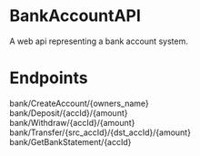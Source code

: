 # BankAccountAPI
A web api representing a bank account system.

# Endpoints
bank/CreateAccount/{owners_name}  
bank/Deposit/{accId}/{amount}  
bank/Withdraw/{accId}/{amount}  
bank/Transfer/{src_accId}/{dst_accId}/{amount}  
bank/GetBankStatement/{accId}  
